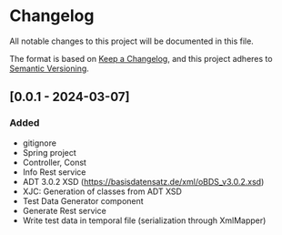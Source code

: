 # Changelog

All notable changes to this project will be documented in this file.

The format is based on [Keep a Changelog](https://keepachangelog.com/en/1.1.0/),
and this project adheres to [Semantic Versioning](https://semver.org/spec/v2.0.0.html).

## [0.0.1 - 2024-03-07]

### Added
- gitignore
- Spring project
- Controller, Const
- Info Rest service
- ADT 3.0.2 XSD (https://basisdatensatz.de/xml/oBDS_v3.0.2.xsd)
- XJC: Generation of classes from ADT XSD
- Test Data Generator component
- Generate Rest service
- Write test data in temporal file (serialization through XmlMapper)
